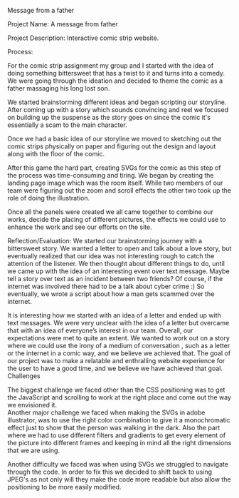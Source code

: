 Message from a father 

Project Name: A  message from father

Project Description: Interactive comic strip website.

Process: 

For the comic strip assignment my group and I started with the idea of doing something bittersweet that has a twist to it and turns into a comedy. We were going through the ideation and decided to theme the comic as a father massaging his long lost son. 

We started brainstorming different ideas and began scripting our storyline.  After coming up with a story which sounds convincing and reel we focused on building up the suspense as the story goes on since the comic it's essentially a scam to the main character.

Once we had a basic idea of our storyline we moved to sketching out the comic strips physically on paper and figuring out the design and layout along with the floor of the comic. 





After this game the hard part, creating SVGs for the comic as this step of the process was time-consuming and tiring. We began by creating the landing page image which was the room itself. While two members of our team were figuring out the zoom and scroll effects the other two took up the role of doing the illustration. 

Once all the panels were created we all came together to combine our works, decide the placing of different pictures, the effects we could use to enhance the work and see our efforts on the site.



Reflection/Evaluation: 
We started our brainstorming journey with a bittersweet story. We wanted a letter to open and talk about a love story, but eventually realized that our idea was not interesting rough to catch the attention of the listener. 
We then thought about different things to do, until we came up with the idea of an interesting event over text message. Maybe tell a story over text as an incident between two friends? Of course, if the internet was involved there had to be a talk about cyber crime :) So eventually, we wrote a script about how a man gets scammed over the internet. 


It is interesting how we started with an idea of a letter and ended up with text messages. We were very unclear with the idea of a letter but overcame that with an idea of everyone’s interest in our team. 
Overall, our expectations were met to quite an extent. We wanted to work out on a story where we could use the irony of a medium of conversation , such as a letter or the internet in a comic way, and we believe we achieved that. The goal of our project was to make a relatable and enthralling website experience for the user to have a good time, and we believe we have achieved that goal. 
Challenges

The biggest challenge we faced other than the CSS positioning was to get the JavaScript and scrolling to work at the right place and come out the way we envisioned it.  
Another major challenge we faced when making the SVGs in adobe illustrator, was to use the right color combination to give it a monochromatic effect just to show that the person was walking in the dark. Also the part where we had to use different filters and gradients to get every element of the picture into different frames and keeping in mind all the right dimensions that we are using. 

Another difficulty we faced was when using SVGs we struggled to navigate through the code. In order to fix this we decided to shift back to using JPEG's as not only will they make the code more readable but also allow the positioning to be more easily modified.






